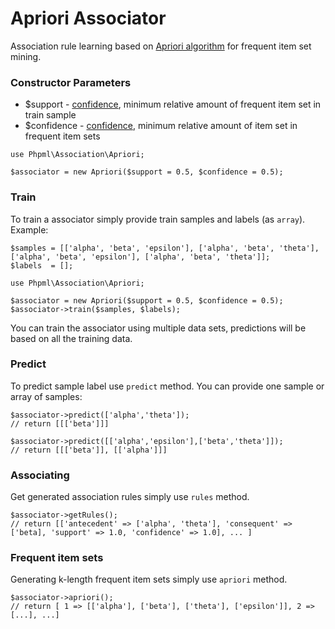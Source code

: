 # Apriori Associator

Association rule learning based on [Apriori algorithm](https://en.wikipedia.org/wiki/Apriori_algorithm) for frequent item set mining.

### Constructor Parameters

* $support - [confidence](https://en.wikipedia.org/wiki/Association_rule_learning#Support), minimum relative amount of frequent item set in train sample
* $confidence - [confidence](https://en.wikipedia.org/wiki/Association_rule_learning#Confidence), minimum relative amount of item set in frequent item sets

```
use Phpml\Association\Apriori;

$associator = new Apriori($support = 0.5, $confidence = 0.5);
```

### Train

To train a associator simply provide train samples and labels (as `array`). Example:

```
$samples = [['alpha', 'beta', 'epsilon'], ['alpha', 'beta', 'theta'], ['alpha', 'beta', 'epsilon'], ['alpha', 'beta', 'theta']];
$labels  = [];

use Phpml\Association\Apriori;

$associator = new Apriori($support = 0.5, $confidence = 0.5);
$associator->train($samples, $labels);
```

You can train the associator using multiple data sets, predictions will be based on all the training data.

### Predict

To predict sample label use `predict` method. You can provide one sample or array of samples:

```
$associator->predict(['alpha','theta']);
// return [[['beta']]]

$associator->predict([['alpha','epsilon'],['beta','theta']]);
// return [[['beta']], [['alpha']]]
```

### Associating

Get generated association rules simply use `rules` method.
 
```
$associator->getRules();
// return [['antecedent' => ['alpha', 'theta'], 'consequent' => ['beta], 'support' => 1.0, 'confidence' => 1.0], ... ]
```

### Frequent item sets

Generating k-length frequent item sets simply use `apriori` method.

```
$associator->apriori();
// return [ 1 => [['alpha'], ['beta'], ['theta'], ['epsilon']], 2 => [...], ...]
```
